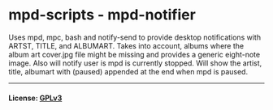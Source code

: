 # mpd-scripts - mpd-notifier
Uses mpd, mpc, bash and notify-send to provide desktop notifications with ARTST, TITLE, and ALBUMART. Takes into account, albums where the album art cover.jpg file might be missing and provides a generic eight-note image. Also will notify user is mpd is currently stopped. Will show the artist, title, albumart with (paused) appended at the end when mpd is paused.  

***
#### License: [GPLv3](../LICENSE)